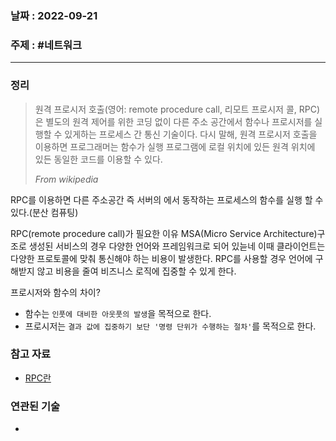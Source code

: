 ### 날짜 : 2022-09-21
### 주제 : #네트워크
----
### 정리
> 원격 프로시저 호출(영어: remote procedure call, 리모트 프로시저 콜, RPC)은 별도의 원격 제어를 위한 코딩 없이 다른 주소 공간에서 함수나 프로시저를 실행할 수 있게하는 프로세스 간 통신 기술이다. 다시 말해, 원격 프로시저 호출을 이용하면 프로그래머는 함수가 실행 프로그램에 로컬 위치에 있든 원격 위치에 있든 동일한 코드를 이용할 수 있다.
> 
> _From wikipedia_

RPC를 이용하면 다른 주소공간 즉 서버의 에서 동작하는 프로세스의 함수를 실행 할 수 있다.(분산 컴퓨팅)

RPC(remote procedure call)가 필요한 이유 
MSA(Micro Service Architecture)구조로 생성된 서비스의 경우 다양한 언어와 프레임워크로 되어 있늗네 이때 클라이언트는 다양한 프로토콜에 맞춰 통신해야 하는 비용이 발생한다. RPC를 사용할 경우 언어에 구해받지 않고 비용을 줄여 비즈니스 로직에 집중할 수 있게 한다.

 프로시저와 함수의 차이?
-   함수는 `인풋에 대비한 아웃풋의 발생`을 목적으로 한다.
-   프로시저는 `결과 값에 집중하기 보단 '명령 단위가 수행하는 절차'`를 목적으로 한다.


### 참고 자료
- [RPC란](https://velog.io/@jakeseo_me/RPC%EB%9E%80) 

### 연관된 기술
- 